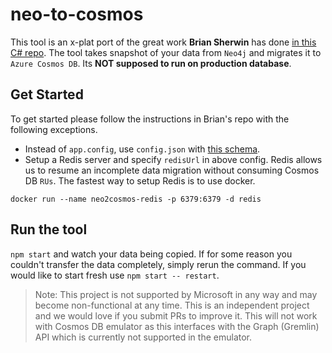 # neo-to-cosmos
This tool is an x-plat port of the great work **Brian Sherwin** has done [in this C# repo](https://github.com/bsherwin/neo2cosmos). The tool takes snapshot of your data from `Neo4j` and migrates it to `Azure Cosmos DB`. Its **NOT supposed to run on production database**.

## Get Started
To get started please follow the instructions in Brian's repo with the following exceptions. 

- Instead of `app.config`, use `config.json` with [this schema](https://github.com/syedhassaanahmed/neo-to-cosmos/blob/master/sampleConfig.json).
- Setup a Redis server and specify `redisUrl` in above config. Redis allows us to resume an incomplete data migration without consuming Cosmos DB `RUs`. The fastest way to setup Redis is to use docker. 
```
docker run --name neo2cosmos-redis -p 6379:6379 -d redis
```

## Run the tool
`npm start` and watch your data being copied. If for some reason you couldn't transfer the data completely, simply rerun the command. If you would like to start fresh use `npm start -- restart`.

> Note: This project is not supported by Microsoft in any way and may become non-functional at any time. This is an independent project and we would love if you submit PRs to improve it. This will not work with Cosmos DB emulator as this interfaces with the Graph (Gremlin) API which is currently not supported in the emulator.